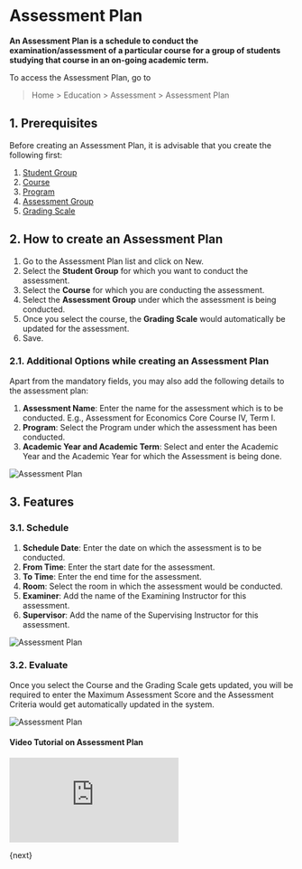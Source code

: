 <!-- add-breadcrumbs -->
# Assessment Plan

**An Assessment Plan is a schedule to conduct the examination/assessment of a particular course for a group of students studying that course in an on-going academic term.**

To access the Assessment Plan, go to

> Home > Education > Assessment > Assessment Plan

## 1. Prerequisites

Before creating an Assessment Plan, it is advisable that you create the following first:

1. [Student Group](/docs/v13/user/manual/en/education/student-group)
1. [Course](/docs/v13/user/manual/en/education/course)
1. [Program](/docs/v13/user/manual/en/education/program)
1. [Assessment Group](/docs/v13/user/manual/en/education/assessment_group)
1. [Grading Scale](/docs/v13/user/manual/en/education/grading_scale)

## 2. How to create an Assessment Plan

1. Go to the Assessment Plan list and click on New.
1. Select the **Student Group** for which you want to conduct the assessment.
1. Select the **Course** for which you are conducting the assessment.
1. Select the **Assessment Group** under which the assessment is being conducted.
1. Once you select the course, the **Grading Scale** would automatically be updated for the assessment.
1. Save.

### 2.1. Additional Options while creating an Assessment Plan

Apart from the mandatory fields, you may also add the following details to the assessment plan:

1. **Assessment Name**: Enter the name for the assessment which is to be conducted. E.g., Assessment for Economics Core Course IV, Term I.
1. **Program**: Select the Program under which the assessment has been conducted.
1. **Academic Year and Academic Term**: Select and enter the Academic Year and the Academic Year for which the Assessment is being done.

![Assessment Plan](/docs/v13/assets/img/education/assessment-plan-4.png)

## 3. Features

### 3.1. Schedule

1. **Schedule Date**: Enter the date on which the assessment is to be conducted.
1. **From Time**: Enter the start date for the assessment.
1. **To Time**: Enter the end time for the assessment.
1. **Room**: Select the room in which the assessment would be conducted.
1. **Examiner**: Add the name of the Examining Instructor for this assessment.
1. **Supervisor**: Add the name of the Supervising Instructor for this assessment.

![Assessment Plan](/docs/v13/assets/img/education/education-assessment-plan-2.png)

### 3.2. Evaluate

Once you select the Course and the Grading Scale gets updated, you will be required to enter the Maximum Assessment Score and the Assessment Criteria would get automatically updated in the system.

![Assessment Plan](/docs/v13/assets/img/education/education-assessment-plan-3.png)

#### Video Tutorial on Assessment Plan



<div>
    <div class='embed-container'>
        <iframe src='https://www.youtube.com/embed/Q9CzzoYb_Js' frameborder='0' allowfullscreen>
        </iframe>
    </div>
</div>

{next}